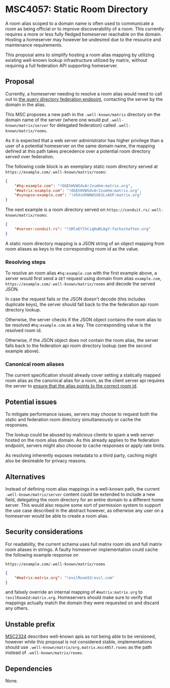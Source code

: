 # MSC4057: Static Room Directory

A room alias scoped to a domain name is often used to communicate a room as being official or to
improve discoverability of a room. This currently requires a more or less fully fledged homeserver
reachable on the domain. Hosting a homeserver may however be undesired due to the resource and
maintenance requirements.

This proposal aims to simplify hosting a room alias mapping by utilizing existing well-known lookup
infrastructure utilized by matrix, without requiring a full federation API supporting homeserver.

## Proposal

Currently, a homeserver needing to resolve a room alias would need to call out to
[the query directory federation endpoint](https://spec.matrix.org/v1.8/server-server-api/#get_matrixfederationv1querydirectory),
contacting the server by the domain in the alias.

This MSC proposes a new path in the `.well-known/matrix` directory on the domain name of the server (where one
would put `.well-known/matrix/server` for delegated federation) called `.well-known/matrix/rooms`.

As it is expected that a web server administrator has higher privilege than a user of a potential homeserver
on the same domain name, the mapping defined at this path takes precedence over a potential room directory
served over federation.

The following code block is an exemplary static room directory served at `https://example.com/.well-known/matrix/rooms`:

```json
{
    "#hq:example.com": "!OGEhHVWSdvArJzumhm:matrix.org",
    "#matrix:example.com": "!OGEhHVWSdvArJzumhm:matrix.org",
    "#synapse:example.com": "!ehXvUhWNASUkSLvAGP:matrix.org"
}
```

The next example is a room directory served on `https://conduit.rs/.well-known/matrix/rooms`:

```json
{
    "#server:conduit.rs": "!SMloEYlhCiqKwRLAgY:fachschaften.org"
}
```

A static room directory mapping is a JSON string of an object mapping from room aliases as keys to the
corresponding room id as the value.

### Resolving steps

To resolve an room alias `#hq:example.com` with the first example above, a server would first send a
`GET` request using domain from alias `example.com`, `https://example.com/.well-known/matrix/rooms` and
decode the served JSON.

In case the request fails or the JSON doesn't decode (this includes duplicate keys), the server should fall
back to the the federation api room directory lookup.

Otherwise, the server checks if the JSON object contains the room alias to be resolved `#hq:example.com` as
a key. The corresponding value is the resolved room id.

Otherwise, if the JSON object does not contain the room alias, the server falls back to the federation api
room directory lookup (see the second example above).

### Canonical room aliases

The current specification should already cover setting a statically mapped room alias as the canonical alias
for a room, as the client server api requires the server to
[ensure that the alias points to the correct room id](https://spec.matrix.org/v1.8/client-server-api/#put_matrixclientv3roomsroomidstateeventtypestatekey).

## Potential issues

To mitigate performance issues, servers may choose to request both the static and federation room directory
simultaneously or cache the responses.

The lookup could be abused by malicious clients to spam a web server hosted on the room alias domain. As
this already applies to the federation endpoint, servers might also choose to cache responses or apply rate
limits.

As resolving inherently exposes metadata to a third party, caching might also be desireable for privacy reasons.

## Alternatives

Instead of defining room alias mappings in a well-known path, the current `.well-known/matrix/server` content
could be extended to include a new field, delegating the room directory for an entire domain to a different home
server. This would also require some sort of permission system to support the use case described in the abstract
however, as otherwise any user on a homeserver would be able to create a room alias.

## Security considerations

For readability, the current schema uses full matrix room ids and full matrix room aliases in strings.
A faulty homeserver implementation could cache the following example response on

`https://example.com/.well-known/matrix/rooms`

```json
{
    "#matrix:matrix.org": "!evilRoomId:evil.com"
}
```

and falsely override an internal mapping of `#matrix:matrix.org` to `!evilRoomId:matrix.org`. Homeservers
should make sure to verify that mappings actually match the domain they were requested on and discard any
others.

## Unstable prefix

[MSC2324](https://github.com/matrix-org/matrix-spec-proposals/pull/2324) describes well-known apis as not being
able to be versioned, however while this proposal is not considered stable, implementations should use
`.well-known/matrix/org.matrix.msc4057.rooms` as the path instead of `.well-known/matrix/rooms`.

## Dependencies

None.
